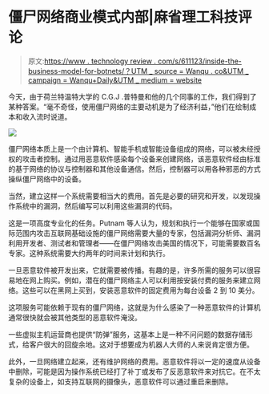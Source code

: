 # 僵尸网络商业模式内部|麻省理工科技评论

> 原文:[https://www . technology review . com/s/611123/inside-the-business-model-for-botnets/？UTM _ source = Wanqu . co&UTM _ campaign = Wanqu+Daily&UTM _ medium = website](https://www.technologyreview.com/s/611123/inside-the-business-model-for-botnets/?utm_source=wanqu.co&utm_campaign=Wanqu+Daily&utm_medium=website)

今天，由于荷兰特温特大学的 C.G.J .普特曼和他的几个同事的工作，我们得到了某种答案。“毫不奇怪，使用僵尸网络的主要动机是为了经济利益，”他们在绘制成本和收入流时说道。

![](../Images/a454cdb6a2836ccc0211175ef81f8cd1.png)

僵尸网络本质上是一个由计算机、智能手机或智能设备组成的网络，可以被未经授权的攻击者控制。通过用恶意软件感染每个设备来创建网络，该恶意软件经由标准的基于网络的协议与控制器和其他设备通信。然后，控制器可以用各种邪恶的方式操纵僵尸网络中的设备。

当然，建立这样一个系统需要相当大的费用。首先是必要的研究和开发，以发现操作系统中的漏洞，然后编写可以利用这些漏洞的代码。

这是一项高度专业化的任务。Putnam 等人认为，规划和执行一个能够在国家或国际范围内攻击互联网基础设施的僵尸网络需要大量的专家，包括漏洞分析师、漏洞利用开发者、测试者和管理者——在僵尸网络攻击美国的情况下，可能需要数百名专家。这种系统需要大约两年的时间来计划和执行。

一旦恶意软件被开发出来，它就需要被传播。有趣的是，许多所需的服务可以很容易地在网上购买。例如，潜在的僵尸网络主人可以利用按安装付费的服务来建立网络。这些可以在黑网上买到，安装恶意软件的固定费用为每台设备 2 到 10 美分。

这项服务可能依赖于现有的僵尸网络，这就是为什么感染了一种恶意软件的计算机通常很快就会被其他类型的恶意软件淹没。

一些虚拟主机运营商也提供“防弹”服务，这基本上是一种不问问题的数据存储形式，给客户很大的回旋余地。这对于想要成为机器人大师的人来说肯定很方便。

此外，一旦网络建立起来，还有维护网络的费用。恶意软件将以一定的速度从设备中删除，可能是因为操作系统已经打了补丁或发布了反恶意软件来对抗它。在不太复杂的设备上，如支持互联网的摄像头，恶意软件可以通过重启来删除。